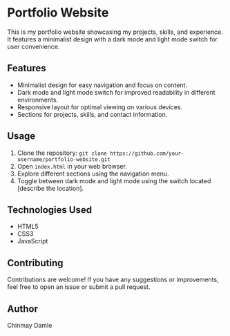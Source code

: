 # Portfolio Website

This is my portfolio website showcasing my projects, skills, and experience. It features a minimalist design with a dark mode and light mode switch for user convenience.

## Features

- Minimalist design for easy navigation and focus on content.
- Dark mode and light mode switch for improved readability in different environments.
- Responsive layout for optimal viewing on various devices.
- Sections for projects, skills, and contact information.

## Usage

1. Clone the repository: `git clone https://github.com/your-username/portfolio-website.git`
2. Open `index.html` in your web browser.
3. Explore different sections using the navigation menu.
4. Toggle between dark mode and light mode using the switch located [describe the location].

## Technologies Used

- HTML5
- CSS3
- JavaScript

## Contributing

Contributions are welcome! If you have any suggestions or improvements, feel free to open an issue or submit a pull request.

## Author

Chinmay Damle

